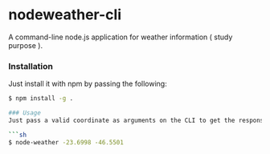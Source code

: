 # nodeweather-cli
A command-line node.js application for weather information ( study purpose ).

### Installation
Just install it with npm by passing the following:

```sh
$ npm install -g .

### Usage
Just pass a valid coordinate as arguments on the CLI to get the response like:

```sh
$ node-weather -23.6998 -46.5501
